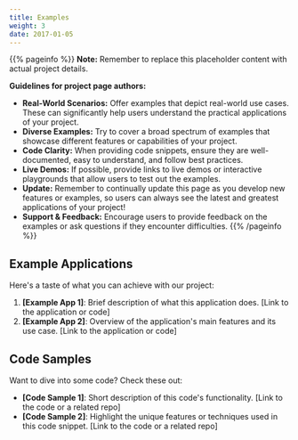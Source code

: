 ```yaml
---
title: Examples
weight: 3
date: 2017-01-05
---
```


{{% pageinfo %}}
**Note:** Remember to replace this placeholder content with actual project details.

**Guidelines for project page authors:**
- **Real-World Scenarios:** Offer examples that depict real-world use cases. These can significantly help users understand the practical applications of your project.
- **Diverse Examples:** Try to cover a broad spectrum of examples that showcase different features or capabilities of your project.
- **Code Clarity:** When providing code snippets, ensure they are well-documented, easy to understand, and follow best practices.
- **Live Demos:** If possible, provide links to live demos or interactive playgrounds that allow users to test out the examples.
- **Update:** Remember to continually update this page as you develop new features or examples, so users can always see the latest and greatest applications of your project! 
- **Support & Feedback:** Encourage users to provide feedback on the examples or ask questions if they encounter difficulties.
{{% /pageinfo %}}

## Example Applications

Here's a taste of what you can achieve with our project:

1. **[Example App 1]**: Brief description of what this application does. [Link to the application or code]
2. **[Example App 2]**: Overview of the application's main features and its use case. [Link to the application or code]

## Code Samples

Want to dive into some code? Check these out:

- **[Code Sample 1]**: Short description of this code's functionality. [Link to the code or a related repo]
- **[Code Sample 2]**: Highlight the unique features or techniques used in this code snippet. [Link to the code or a related repo]
